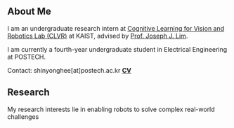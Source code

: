 ## About Me
I am an undergraduate research intern at [Cognitive Learning for Vision and Robotics Lab (CLVR)](https://www.clvrai.com/) at KAIST, advised by [Prof. Joseph J. Lim](https://clvrai.com/web_lim/).

I am currently a fourth-year undergraduate student in Electrical Engineering at POSTECH.

Contact: shinyonghee[at]postech.ac.kr
**[CV](/assets/YongheeShin_CV.pdf)**
## Research
My research interests lie in enabling robots to solve complex real-world challenges
